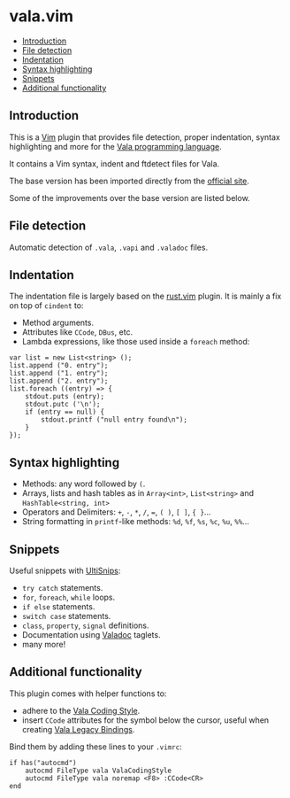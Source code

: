 # vala.vim

- [Introduction](#introduction)
- [File detection](#file-detection)
- [Indentation](#indentation)
- [Syntax highlighting](#syntax-highlighting)
- [Snippets](#snippets)
- [Additional functionality](#additional-functionality)

## Introduction

This is a [Vim][vim] plugin that provides file detection, proper indentation, syntax highlighting and more for the [Vala programming language][vala].

It contains a Vim syntax, indent and ftdetect files for Vala.

The base version has been imported directly from the [official site][vala-vim].

Some of the improvements over the base version are listed below.

## File detection

Automatic detection of `.vala`, `.vapi` and `.valadoc` files.

## Indentation

The indentation file is largely based on the [rust.vim][rust-vim] plugin.
It is mainly a fix on top of `cindent` to:

* Method arguments.
* Attributes like `CCode`, `DBus`, etc.
* Lambda expressions, like those used inside a `foreach` method:

```vala
var list = new List<string> ();
list.append ("0. entry");
list.append ("1. entry");
list.append ("2. entry");
list.foreach ((entry) => {
	stdout.puts (entry);
	stdout.putc ('\n');
	if (entry == null) {
		stdout.printf ("null entry found\n");
	}
});
```

## Syntax highlighting

* Methods: any word followed by `(`.
* Arrays, lists and hash tables as in `Array<int>`, `List<string>` and `HashTable<string, int>`
* Operators and Delimiters: `+`, `-`, `*`, `/`, `=`, `( )`, `[ ]`, `{ }`...
* String formatting in `printf`-like methods: `%d`, `%f`, `%s`, `%c`, `%u`, `%%`...

## Snippets

Useful snippets with [UltiSnips][ultisnips]:

* `try catch` statements.
* `for`, `foreach`, `while` loops.
* `if else` statements.
* `switch case` statements.
* `class`, `property`, `signal` definitions.
* Documentation using [Valadoc][valadoc] taglets.
* many more!

## Additional functionality

This plugin comes with helper functions to:

* adhere to the [Vala Coding Style][vcs].
* insert `CCode` attributes for the symbol below the cursor, useful when creating [Vala Legacy Bindings][vlb].

Bind them by adding these lines to your `.vimrc`:

```vim
if has("autocmd")
	autocmd FileType vala ValaCodingStyle
	autocmd FileType vala noremap <F8> :CCode<CR>
end
```

[rust-vim]:https://github.com/rust-lang/rust.vim
[vala]:https://wiki.gnome.org/Projects/Vala
[vala-vim]:https://wiki.gnome.org/Projects/Vala/Vim
[valadoc]:https://valadoc.org
[vcs]:https://wiki.gnome.org/Projects/Vala/Hacking#Coding_Style
[vlb]:https://wiki.gnome.org/Projects/Vala/LegacyBindings
[vim]:http://www.vim.org/
[ultisnips]:https://github.com/sirver/UltiSnips
